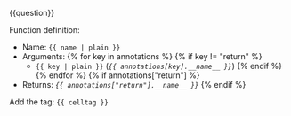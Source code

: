 {{question}}

Function definition: 

- Name: `{{ name | plain }}`
- Arguments: 
{% for key in annotations %}
{% if key != "return" %}
  - `{{ key | plain }}` (*`{{ annotations[key].__name__ }}`*)
{% endif %}
{% endfor %}
{% if annotations["return"] %}
- Returns:  *`{{ annotations["return"].__name__ }}`*
{% endif %}

Add the tag: `{{ celltag }}`
